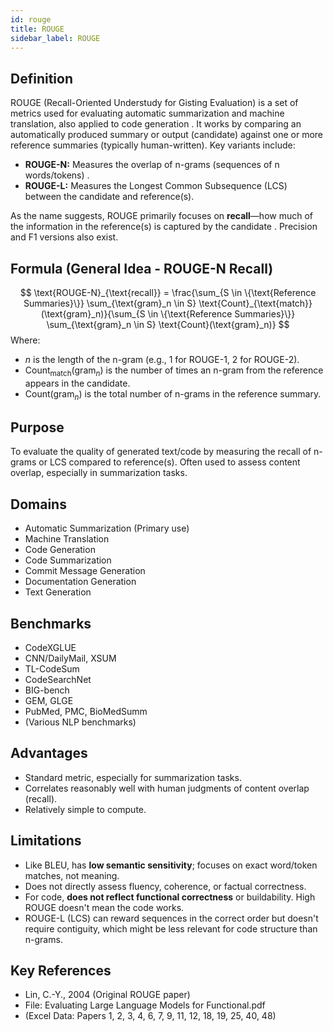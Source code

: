 ```yaml
---
id: rouge
title: ROUGE
sidebar_label: ROUGE
---
```


## Definition
ROUGE (Recall-Oriented Understudy for Gisting Evaluation) is a set of metrics used for evaluating automatic summarization and machine translation, also applied to code generation . It works by comparing an automatically produced summary or output (candidate) against one or more reference summaries (typically human-written). Key variants include:
* **ROUGE-N:** Measures the overlap of n-grams (sequences of n words/tokens) .
* **ROUGE-L:** Measures the Longest Common Subsequence (LCS) between the candidate and reference(s).

As the name suggests, ROUGE primarily focuses on **recall**—how much of the information in the reference(s) is captured by the candidate . Precision and F1 versions also exist.

## Formula (General Idea - ROUGE-N Recall)
$$
\text{ROUGE-N}_{\text{recall}} = \frac{\sum_{S \in \{\text{Reference Summaries}\}} \sum_{\text{gram}_n \in S} \text{Count}_{\text{match}}(\text{gram}_n)}{\sum_{S \in \{\text{Reference Summaries}\}} \sum_{\text{gram}_n \in S} \text{Count}(\text{gram}_n)}
$$
Where:
* $n$ is the length of the n-gram (e.g., 1 for ROUGE-1, 2 for ROUGE-2).
* $\text{Count}_{\text{match}}(\text{gram}_n)$ is the number of times an n-gram from the reference appears in the candidate.
* $\text{Count}(\text{gram}_n)$ is the total number of n-grams in the reference summary.

## Purpose
To evaluate the quality of generated text/code by measuring the recall of n-grams or LCS compared to reference(s). Often used to assess content overlap, especially in summarization tasks.

## Domains
* Automatic Summarization  (Primary use)
* Machine Translation
* Code Generation
* Code Summarization
* Commit Message Generation
* Documentation Generation
* Text Generation

## Benchmarks
* CodeXGLUE
* CNN/DailyMail, XSUM
* TL-CodeSum
* CodeSearchNet
* BIG-bench
* GEM, GLGE
* PubMed, PMC, BioMedSumm
* (Various NLP benchmarks)

## Advantages
* Standard metric, especially for summarization tasks.
* Correlates reasonably well with human judgments of content overlap (recall).
* Relatively simple to compute.

## Limitations
* Like BLEU, has **low semantic sensitivity**; focuses on exact word/token matches, not meaning.
* Does not directly assess fluency, coherence, or factual correctness.
* For code, **does not reflect functional correctness** or buildability. High ROUGE doesn't mean the code works.
* ROUGE-L (LCS) can reward sequences in the correct order but doesn't require contiguity, which might be less relevant for code structure than n-grams.

## Key References
* Lin, C.-Y., 2004  (Original ROUGE paper)
* File: Evaluating Large Language Models for Functional.pdf
* (Excel Data: Papers 1, 2, 3, 4, 6, 7, 9, 11, 12, 18, 19, 25, 40, 48)